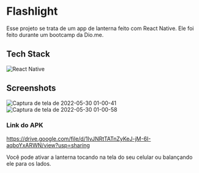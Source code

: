 # Flashlight

Esse projeto se trata de um app de lanterna feito com React Native. Ele foi feito durante um bootcamp da Dio.me.

## Tech Stack

![React Native](https://img.shields.io/badge/React_Native-20232A?style=for-the-badge&logo=react&logoColor=61DAFB)

## Screenshots

![Captura de tela de 2022-05-30 01-00-41](https://user-images.githubusercontent.com/60331328/170915970-7e3c21c4-5cec-4acf-a566-5cf5395a8340.png)
![Captura de tela de 2022-05-30 01-00-58](https://user-images.githubusercontent.com/60331328/170916002-c6a9c355-3256-46aa-a531-cdc648d69be7.png)

### Link do APK

https://drive.google.com/file/d/1IvJNRtTATnZyKeJ-jM-6I-aqboYxARWN/view?usp=sharing

Você pode ativar a lanterna tocando na tela do seu celular ou balançando ele para os lados.